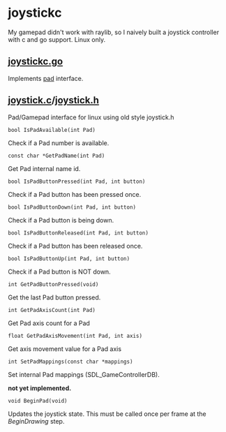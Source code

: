 # joystickc

My gamepad didn't work with raylib, so I naively built a joystick controller with c and go support. Linux only.

## [joystickc.go](joystickc.go)

Implements [pad](../pad/README.md) interface.

## [joystick.c](joystick.c)/[joystick.h](joystick.h)

Pad/Gamepad interface for linux using old style joystick.h

`bool IsPadAvailable(int Pad)`

Check if a Pad number is available.

`const char *GetPadName(int Pad)`

Get Pad internal name id.

`bool IsPadButtonPressed(int Pad, int button)`

Check if a Pad button has been pressed once.

`bool IsPadButtonDown(int Pad, int button)`

Check if a Pad button is being down.

`bool IsPadButtonReleased(int Pad, int button)`

Check if a Pad button has been released once.

`bool IsPadButtonUp(int Pad, int button)`

Check if a Pad button is NOT down.

`int GetPadButtonPressed(void)`

Get the last Pad button pressed.

`int GetPadAxisCount(int Pad)`

Get Pad axis count for a Pad

`float GetPadAxisMovement(int Pad, int axis)`

Get axis movement value for a Pad axis

`int SetPadMappings(const char *mappings)`

Set internal Pad mappings (SDL_GameControllerDB).

**not yet implemented.**

`void BeginPad(void)`
 
Updates the joystick state. 
This must be called once per frame at the *BeginDrawing* step.

